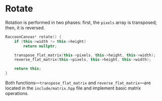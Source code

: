 # Rotate

Rotation is performed in two phases: first, the `pixels` array is transposed; then, it is reversed.

```cpp
RaccoonCanvas* rotate() {
    if (this->width != this->height)
        return nullptr;

    transpose_flat_matrix(this->pixels, this->height, this->width);
    reverse_flat_matrix(this->pixels, this->height, this->width);

    return this;
}
```

Both functions—`transpose_flat_matrix` and `reverse_flat_matrix`—are located in the `include/matrix.hpp` file and implement basic matrix operations.